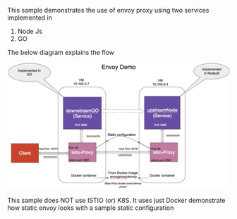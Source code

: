 This sample demonstrates the use of envoy proxy using two services implemented in
   1. Node Js
   2. GO

The below diagram explains the flow

![Service Interaction](https://github.com/phanibalaji/AnchorSamples/blob/master/SimpleEnvoy/Diagram.png)

This sample does NOT use ISTIO (or) K8S. It uses just Docker demonstrate how static envoy looks with a sample static configuration

